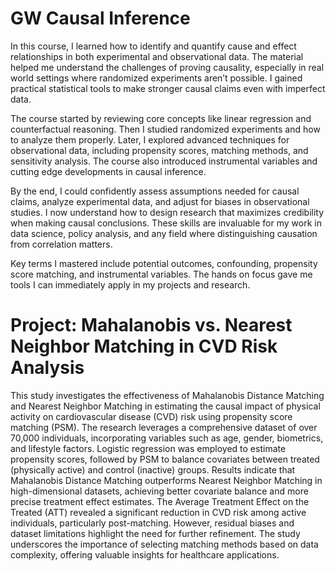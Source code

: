 # GW Causal Inference
In this course, I learned how to identify and quantify cause and effect relationships in both experimental and observational data. The material helped me understand the challenges of proving causality, especially in real world settings where randomized experiments aren’t possible. I gained practical statistical tools to make stronger causal claims even with imperfect data.

The course started by reviewing core concepts like linear regression and counterfactual reasoning. Then I studied randomized experiments and how to analyze them properly. Later, I explored advanced techniques for observational data, including propensity scores, matching methods, and sensitivity analysis. The course also introduced instrumental variables and cutting edge developments in causal inference.

By the end, I could confidently assess assumptions needed for causal claims, analyze experimental data, and adjust for biases in observational studies. I now understand how to design research that maximizes credibility when making causal conclusions. These skills are invaluable for my work in data science, policy analysis, and any field where distinguishing causation from correlation matters.

Key terms I mastered include potential outcomes, confounding, propensity score matching, and instrumental variables. The hands on focus gave me tools I can immediately apply in my projects and research.

# Project: Mahalanobis vs. Nearest Neighbor Matching in CVD Risk Analysis

This study investigates the effectiveness of Mahalanobis Distance Matching and Nearest Neighbor Matching in estimating the causal impact of physical activity on cardiovascular disease (CVD) risk using propensity score matching (PSM). The research leverages a comprehensive dataset of over 70,000 individuals, incorporating variables such as age, gender, biometrics, and lifestyle factors. Logistic regression was employed to estimate propensity scores, followed by PSM to balance covariates between treated (physically active) and control (inactive) groups. Results indicate that Mahalanobis Distance Matching outperforms Nearest Neighbor Matching in high-dimensional datasets, achieving better covariate balance and more precise treatment effect estimates. The Average Treatment Effect on the Treated (ATT) revealed a significant reduction in CVD risk among active individuals, particularly post-matching. However, residual biases and dataset limitations highlight the need for further refinement. The study underscores the importance of selecting matching methods based on data complexity, offering valuable insights for healthcare applications.
